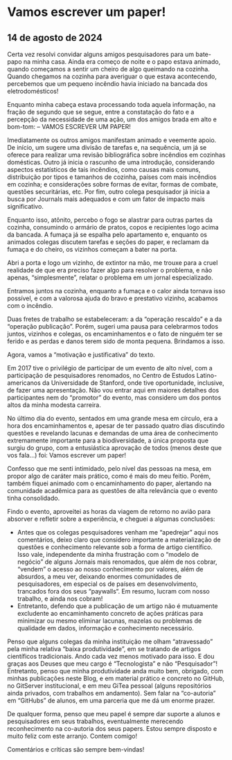 # Vamos escrever um paper!

## 14 de agosto de 2024

Certa vez resolvi convidar alguns amigos pesquisadores para um bate-papo na minha casa. Ainda era começo de noite e o papo estava animado, quando começamos a sentir um cheiro de algo queimando na cozinha. Quando chegamos na cozinha para averiguar o que estava acontecendo, percebemos que um pequeno incêndio havia iniciado na bancada dos eletrodomésticos!

Enquanto minha cabeça estava processando toda aquela informação, na fração de segundo que se segue, entre a constatação do fato e a percepção da necessidade de uma ação, um dos amigos brada em alto e bom-tom: – VAMOS ESCREVER UM PAPER!

Imediatamente os outros amigos manifestam animado e veemente apoio. De início, um sugere uma divisão de tarefas e, na sequência, um já se oferece para realizar uma revisão bibliográfica sobre incêndios em cozinhas domésticas. Outro já inicia o rascunho de uma introdução, considerando aspectos estatísticos de tais incêndios, como causas mais comuns, distribuição por tipos e tamanhos de cozinha, países com mais incêndios em cozinha; e considerações sobre formas de evitar, formas de combate, questões securitárias, etc. Por fim, outro colega pesquisador já inicia a busca por Journals mais adequados e com um fator de impacto mais significativo.

Enquanto isso, atônito, percebo o fogo se alastrar para outras partes da cozinha, consumindo o armário de pratos, copos e recipientes logo acima da bancada. A fumaça já se espalha pelo apartamento e, enquanto os animados colegas discutem tarefas e seções do paper, e reclamam da fumaça e do cheiro, os vizinhos começam a bater na porta.

Abri a porta e logo um vizinho, de extintor na mão, me trouxe para a cruel realidade de que era preciso fazer algo para resolver o problema, e não apenas, “simplesmente”, relatar o problema em um jornal especializado.

Entramos juntos na cozinha, enquanto a fumaça e o calor ainda tornava isso possível, e com a valorosa ajuda do bravo e prestativo vizinho, acabamos com o incêndio.

Duas fretes de trabalho se estabeleceram: a da “operação rescaldo” e a da “operação publicação”. Porém, sugeri uma pausa para celebrarmos todos juntos, vizinhos e colegas, os encaminhamentos e o fato de ninguém ter se ferido e as perdas e danos terem sido de monta pequena. Brindamos a isso.

Agora, vamos a “motivação e justificativa” do texto.

Em 2017 tive o privilégio de participar de um evento de alto nível, com a participação de pesquisadores renomados, no Centro de Estudos Latino-americanos da Universidade de Stanford, onde tive oportunidade, inclusive, de fazer uma apresentação. Não vou entrar aqui em maiores detalhes dos participantes nem do “promotor” do evento, mas considero um dos pontos altos da minha modesta carreira.

No último dia do evento, sentados em uma grande mesa em círculo, era a hora dos encaminhamentos e, apesar de ter passado quatro dias discutindo questões e revelando lacunas e demandas de uma área de conhecimento extremamente importante para a biodiversidade, a única proposta que surgiu do grupo, com a entusiástica aprovação de todos (menos deste que vos fala…) foi: Vamos escrever um paper!

Confesso que me senti intimidado, pelo nível das pessoas na mesa, em propor algo de caráter mais prático, como é mais do meu feitio. Porém, também fiquei animado com o encaminhamento do paper, alertando na comunidade acadêmica para as questões de alta relevância que o evento tinha consolidado.

Findo o evento, aproveitei as horas da viagem de retorno no avião para absorver e refletir sobre a experiência, e cheguei a algumas conclusões:

* Antes que os colegas pesquisadores venham me “apedrejar” aqui nos comentários, deixo claro que considero importante a materialização de questões e conhecimento relevante sob a forma de artigo científico. Isso vale, independente da minha frustração com o “modelo de negócio” de alguns Jornais mais renomados, que além de nos cobrar, “vendem” o acesso ao nosso conhecimento por valores, além de absurdos, a meu ver, deixando enormes comunidades de pesquisadores, em especial os de países em desenvolvimento, trancados fora dos seus “paywalls“. Em resumo, lucram com nosso trabalho, e ainda nos cobram!
* Entretanto, defendo que a publicação de um artigo não é mutuamente excludente ao encaminhamento concreto de ações práticas para minimizar ou mesmo eliminar lacunas, mazelas ou problemas de qualidade em dados, informação e conhecimento necessário.

Penso que alguns colegas da minha instituição me olham “atravessado” pela minha relativa “baixa produtividade”, em se tratando de artigos científicos tradicionais. Ando cada vez menos motivado para isso. E dou graças aos Deuses que meu cargo é “Tecnologista” e não “Pesquisador”! Entretanto, penso que minha produtividade anda muito bem, obrigado, com minhas publicações neste Blog, e em material prático e concreto no GitHub, no GitServer institucional, e em meu GiTea pessoal (alguns repositórios ainda privados, com trabalhos em andamento). Sem falar na “co-autoria” em “GitHubs” de alunos, em uma parceria que me dá um enorme prazer.

De qualquer forma, penso que meu papel é sempre dar suporte a alunos e pesquisadores em seus trabalhos, eventualmente merecendo reconhecimento na co-autoria dos seus papers. Estou sempre disposto e muito feliz com este arranjo. Contem comigo!

Comentários e críticas são sempre bem-vindas!
